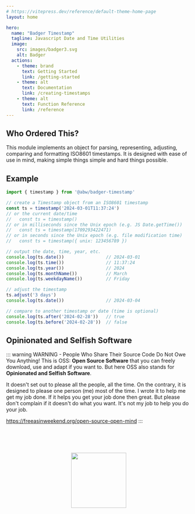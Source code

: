 ```yaml
---
# https://vitepress.dev/reference/default-theme-home-page
layout: home

hero:
  name: "Badger Timestamp"
  tagline: Javascript Date and Time Utilities
  image:
    src: images/badger3.svg
    alt: Badger
  actions:
    - theme: brand
      text: Getting Started
      link: /getting-started
    - theme: alt
      text: Documentation
      link: /creating-timestamps
    - theme: alt
      text: Function Reference
      link: /reference
---
```

## Who Ordered This?

This module implements an object for parsing, representing, adjusting,
comparing and formatting ISO8601 timestamps.  It is designed with ease of
use in mind, making simple things simple and hard things possible.

## Example

```js
import { timestamp } from '@abw/badger-timestamp'

// create a Timestamp object from an ISO8601 timestamp
const ts = timestamp('2024-03-01T11:37:24')
// or the current date/time
//   const ts = timestamp()
// or in milliseconds since the Unix epoch (e.g. JS Date.getTime())
//   const ts = timestamp(1709293422471)
// or in seconds since the Unix epoch (e.g. file modification time)
//   const ts = timestamp({ unix: 123456789 })

// output the date, time, year, etc.
console.log(ts.date())                // 2024-03-01
console.log(ts.time())                // 11:37:24
console.log(ts.year())                // 2024
console.log(ts.monthName())           // March
console.log(ts.weekdayName())         // Friday

// adjust the timestamp
ts.adjust('3 days')
console.log(ts.date())                // 2024-03-04

// compare to another timestamp or date (time is optional)
console.log(ts.after('2024-02-28'))   // true
console.log(ts.before('2024-02-28'))  // false

```

## Opinionated and Selfish Software

::: warning WARNING - People Who Share Their Source Code Do Not Owe You Anything!
This is OSS: **Open Source Software** that you can freely download, use and adapt
if you want to. But here OSS also stands for **Opinionated and Selfish Software**.

It doesn't set out to please all the people, all the time. On the contrary,
it is designed to please one person (me) most of the time. I wrote it to help
me get my job done.  If it helps you get your job done then great.  But please
don't complain if it doesn't do what you want.  It's not my job to help you
do your job.

https://freeasinweekend.org/open-source-open-mind
:::

<center>
<img src="/images/oss.svg" width="150" height="150" style="margin-top: 4rem">
</center>


